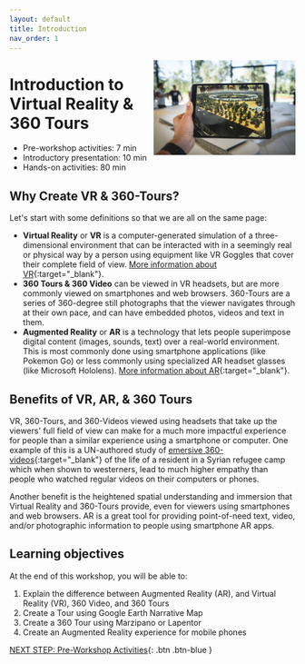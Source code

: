 ```yaml
---
layout: default
title: Introduction 
nav_order: 1
---
```

<img src="images\logo.png" alt="360 tours logo" style="float:right;width:250px;"> 

# Introduction to Virtual Reality & 360 Tours

- Pre-workshop activities: 7 min 
- Introductory presentation: 10 min
- Hands-on activities: 80 min

## Why Create VR & 360-Tours?

Let's start with some definitions so that we are all on the same page: 
- **Virtual Reality** or **VR** is a computer-generated simulation of a three-dimensional environment that can be interacted with in a seemingly real or physical way by a person using equipment like VR Goggles that cover their complete field of view. [More information about VR](https://guides.library.utoronto.ca/c.php?g=607624&p=4938314){:target="_blank"}.
- **360 Tours & 360 Video** can be viewed in VR headsets, but are more commonly viewed on smartphones and web browsers. 360-Tours are a series of 360-degree still photographs that the viewer navigates through at their own pace, and can have embedded photos, videos and text in them.
- **Augmented Reality** or **AR** is a technology that lets people superimpose digital content (images, sounds, text) over a real-world environment. This is most commonly done using smartphone applications (like Pokemon Go) or less commonly using specialized AR headset glasses (like Microsoft Hololens). [More information about AR](https://www.threekit.com/blog/what-is-augmented-reality){:target="_blank"}.  

## Benefits of VR, AR, & 360 Tours
VR, 360-Tours, and 360-Videos viewed using headsets that take up the viewers' full field of view can make for a much more impactful experience for people than a similar experience using a smartphone or computer. One example of this is a UN-authored study of [emersive 360-videos](https://techcrunch.com/2015/01/23/un-launches-powerful-oculus-virtual-reality-film-following-syrian-refugee-girl/){:target="_blank"} of the life of a resident in a Syrian refugee camp which when shown to westerners, lead to much higher empathy than people who watched regular videos on their computers or phones.

Another benefit is the heightened spatial understanding and immersion that Virtual Reality and 360-Tours provide, even for viewers using smartphones and web browsers. AR is a great tool for providing point-of-need text, video, and/or photographic information to people using smartphone AR apps.

## Learning objectives

At the end of this workshop, you will be able to:

1. Explain the difference between Augmented Reality (AR), and Virtual Reality (VR), 360 Video, and 360 Tours
4. Create a Tour using Google Earth Narrative Map
2. Create a 360 Tour using Marzipano or Lapentor
5. Create an Augmented Reality experience for mobile phones

[NEXT STEP: Pre-Workshop Activities](pre-workshop.html){: .btn .btn-blue }
